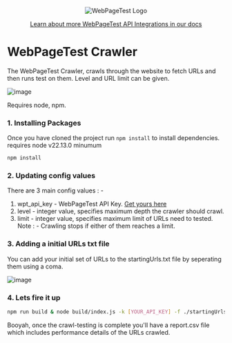 <p align="center"><img src="https://docs.webpagetest.org/img/wpt-navy-logo.png" alt="WebPageTest Logo" /></p>
<p align="center"><a href="https://docs.webpagetest.org/api/integrations/#officially-supported-integrations">Learn about more WebPageTest API Integrations in our docs</a></p>

# WebPageTest Crawler

The WebPageTest Crawler, crawls through the website to fetch URLs and then runs test on them. Level and URL limit can be given.

![image](https://user-images.githubusercontent.com/31168643/122060468-40ad6680-ce0b-11eb-9f25-ea51eaac22f9.png)

Requires node, npm.

### 1. Installing Packages

Once you have cloned the project run `npm install` to install dependencies. requires node v22.13.0 minumum

```bash
npm install
```

### 2. Updating config values

There are 3 main config values : -

1. wpt_api_key - WebPageTest API Key. [Get yours here](https://app.webpagetest.org/ui/entry/wpt/signup?enableSub=true&utm_source=docs&utm_medium=github&utm_campaign=slackbot&utm_content=account)
2. level - integer value, specifies maximum depth the crawler should crawl.
3. limit - integer value, specifies maximum limit of URLs need to tested.
   Note : - Crawling stops if either of them reaches a limit.

### 3. Adding a initial URLs txt file

You can add your initial set of URLs to the startingUrls.txt file by seperating them using a coma.

![image](https://user-images.githubusercontent.com/31168643/122050545-2a021200-ce01-11eb-9400-31e7716791c0.png)

### 4. Lets fire it up

```bash
npm run build & node build/index.js -k [YOUR_API_KEY] -f ./startingUrls.txt
```

Booyah, once the crawl-testing is complete you'll have a report.csv file which includes performance details of the URLs crawled.
